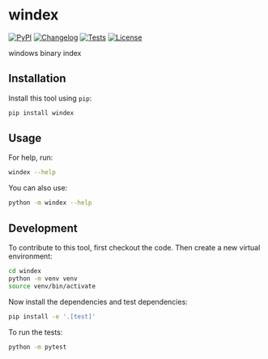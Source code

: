 # windex

[![PyPI](https://img.shields.io/pypi/v/windex.svg)](https://pypi.org/project/windex/)
[![Changelog](https://img.shields.io/github/v/release/gilad.reti@gmail.com/windex?include_prereleases&label=changelog)](https://github.com/gilad.reti@gmail.com/windex/releases)
[![Tests](https://github.com/gilad.reti@gmail.com/windex/actions/workflows/test.yml/badge.svg)](https://github.com/gilad.reti@gmail.com/windex/actions/workflows/test.yml)
[![License](https://img.shields.io/badge/license-Apache%202.0-blue.svg)](https://github.com/gilad.reti@gmail.com/windex/blob/master/LICENSE)

windows binary index

## Installation

Install this tool using `pip`:
```bash
pip install windex
```
## Usage

For help, run:
```bash
windex --help
```
You can also use:
```bash
python -m windex --help
```
## Development

To contribute to this tool, first checkout the code. Then create a new virtual environment:
```bash
cd windex
python -m venv venv
source venv/bin/activate
```
Now install the dependencies and test dependencies:
```bash
pip install -e '.[test]'
```
To run the tests:
```bash
python -m pytest
```

